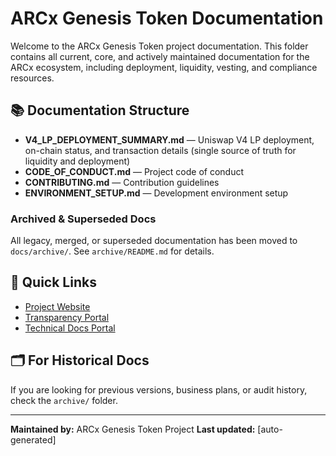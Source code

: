 # ARCx Genesis Token Documentation

Welcome to the ARCx Genesis Token project documentation. This folder contains all current, core, and actively maintained documentation for the ARCx ecosystem, including deployment, liquidity, vesting, and compliance resources.

## 📚 Documentation Structure

- **V4_LP_DEPLOYMENT_SUMMARY.md** — Uniswap V4 LP deployment, on-chain status, and transaction details (single source of truth for liquidity and deployment)
- **CODE_OF_CONDUCT.md** — Project code of conduct
- **CONTRIBUTING.md** — Contribution guidelines
- **ENVIRONMENT_SETUP.md** — Development environment setup

### Archived & Superseded Docs
All legacy, merged, or superseded documentation has been moved to `docs/archive/`. See `archive/README.md` for details.

## 🔗 Quick Links
- [Project Website](../index.html)
- [Transparency Portal](../transparency.html)
- [Technical Docs Portal](../documentation.html)

## 🗂️ For Historical Docs
If you are looking for previous versions, business plans, or audit history, check the `archive/` folder.

---

**Maintained by:** ARCx Genesis Token Project
**Last updated:** [auto-generated]
